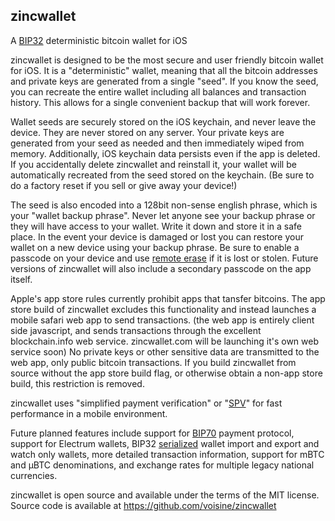 zincwallet
----------

A [BIP32](https://en.bitcoin.it/wiki/BIP_0032) deterministic bitcoin wallet for iOS

zincwallet is designed to be the most secure and user friendly bitcoin wallet for iOS. It is a "deterministic" wallet, meaning that all the bitcoin addresses and private keys are generated from a single "seed". If you know the seed, you can recreate the entire wallet including all balances and transaction history. This allows for a single convenient backup that will work forever.

Wallet seeds are securely stored on the iOS keychain, and never leave the device. They are never stored on any server. Your private keys are generated from your seed as needed and then immediately wiped from memory. Additionally, iOS keychain data persists even if the app is deleted. If you accidentally delete zincwallet and reinstall it, your wallet will be automatically recreated from the seed stored on the keychain. (Be sure to do a factory reset if you sell or give away your device!)

The seed is also encoded into a 128bit non-sense english phrase, which is your "wallet backup phrase". Never let anyone see your backup phrase or they will have access to your wallet. Write it down and store it in a safe place. In the event your device is damaged or lost you can restore your wallet on a new device using your backup phrase. Be sure to enable a passcode on your device and use [remote erase](http://www.apple.com/icloud/find-my-iphone.html#activation-lock) if it is lost or stolen. Future versions of zincwallet will also include a secondary passcode on the app itself.

Apple's app store rules currently prohibit apps that tansfer bitcoins. The app store build of zincwallet excludes this functionality and instead launches a mobile safari web app to send transactions. (the web app is entirely client side javascript, and sends transactions through the excellent blockchain.info web service. zincwallet.com will be launching it's own web service soon) No private keys or other sensitive data are transmitted to the web app, only public bitcoin transactions. If you build zincwallet from source without the app store build flag, or otherwise obtain a non-app store build, this restriction is removed.

zincwallet uses "simplified payment verification" or "[SPV](https://en.bitcoin.it/wiki/Thin_Client_Security#Header-Only_Clients)" for fast performance in a mobile environment.

Future planned features include support for [BIP70](https://en.bitcoin.it/wiki/BIP_0070) payment protocol, support for Electrum wallets, BIP32 [serialized](https://en.bitcoin.it/wiki/BIP_0032#Serialization_format) wallet import and export and watch only wallets, more detailed transaction information, support for mBTC and µBTC denominations, and exchange rates for multiple legacy national currencies.

zincwallet is open source and available under the terms of the MIT license. Source code is available at https://github.com/voisine/zincwallet
